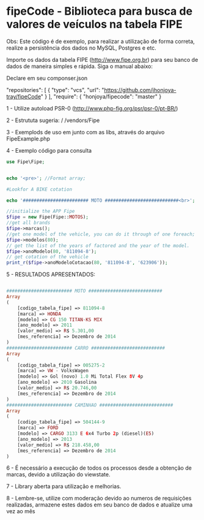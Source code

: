 fipeCode - Biblioteca para busca de valores de veículos na tabela FIPE
========

Obs: Este código é de exemplo, para realizar a utilização de forma correta, realize a persistência  dos dados no MySQL, Postgres e etc.

Importe os dados da tabela FIPE (http://www.fipe.org.br) para seu banco de dados de maneira simples e rápida. Siga o manual abaixo:


Declare em seu componser.json

"repositories": [
	{
		"type": "vcs",
		"url": "https://github.com/jhonjoya-tray/fipeCode"
	}
],
"require": {
	"honjoya/fipecode": "master"
}
	


1 - Utilize autoload PSR-0 (http://www.php-fig.org/psr/psr-0/pt-BR/)

2 - Estrututa sugeria:
    /
    /vendors/Fipe
    
3 - Exemplods de uso em junto com as libs, através do arquivo FipeExample.php

4 - Exemplo código para consulta

```php
use Fipe\Fipe;


echo '<pre>'; //Format array;

#Lookfor A BIKE cotation

echo '######################## MOTO ###########################<br>';

//initialize the APP Fipe
$fipe = new Fipe(Fipe::MOTOS);
//get all brands
$fipe->marcas();
//get one model of the vehicle, you can do it through of one foreach;
$fipe->modelos(80);
// get the list of the years of factored and the year of the model.
$fipe->anoModelo(80, '811094-8');
// get cotation of the vehicle
print_r($fipe->anoModeloCotacao(80, '811094-8', '623906'));
```

5 - RESULTADOS APRESENTADOS:

```php

######################## MOTO ###########################
Array
(
    [codigo_tabela_fipe] => 811094-8
    [marca] => HONDA
    [modelo] => CG 150 TITAN-KS MIX
    [ano_modelo] => 2011
    [valor_medio] => R$ 5.301,00
    [mes_referencia] => Dezembro de 2014
)
######################## CARRO ###########################
Array
(
    [codigo_tabela_fipe] => 005275-2
    [marca] => VW - VolksWagen
    [modelo] => Gol (novo) 1.0 Mi Total Flex 8V 4p
    [ano_modelo] => 2010 Gasolina
    [valor_medio] => R$ 20.746,00
    [mes_referencia] => Dezembro de 2014
)
######################## CAMINHAO ###########################
Array
(
    [codigo_tabela_fipe] => 504144-9
    [marca] => FORD
    [modelo] => CARGO 3133 E 6x4 Turbo 2p (diesel)(E5)
    [ano_modelo] => 2013
    [valor_medio] => R$ 218.458,00
    [mes_referencia] => Dezembro de 2014
)
```

6 - É necessário a execução de todos os processos desde a obtenção de marcas, devido a utilização do viewstate.

7 - Library aberta para utilização e melhorias.

8 - Lembre-se, utilize com moderação devido ao numeros de requisições realizadas, armazene estes dados em seu 
banco de dados e atualize uma vez ao mês

